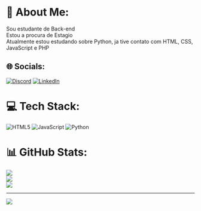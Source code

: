 # 💫 About Me:
Sou estudante de Back-end<br>Estou a procura de Estagio<br>Atualmente estou estudando sobre  Python, ja tive contato com HTML, CSS, JavaScript e PHP


## 🌐 Socials:
[![Discord](https://img.shields.io/badge/Discord-%237289DA.svg?logo=discord&logoColor=white)](https://discord.gg/pinGfishy#3238) [![LinkedIn](https://img.shields.io/badge/LinkedIn-%230077B5.svg?logo=linkedin&logoColor=white)](https://linkedin.com/in/https://www.linkedin.com/in/vinicius-augusto-581a4b233/) 

# 💻 Tech Stack:
![HTML5](https://img.shields.io/badge/html5-%23E34F26.svg?style=for-the-badge&logo=html5&logoColor=white) ![JavaScript](https://img.shields.io/badge/javascript-%23323330.svg?style=for-the-badge&logo=javascript&logoColor=%23F7DF1E) ![Python](https://img.shields.io/badge/python-3670A0?style=for-the-badge&logo=python&logoColor=ffdd54)
# 📊 GitHub Stats:
![](https://github-readme-stats.vercel.app/api?username=ViniciusASG&theme=prussian&hide_border=false&include_all_commits=false&count_private=false)<br/>
![](https://github-readme-streak-stats.herokuapp.com/?user=ViniciusASG&theme=prussian&hide_border=false)<br/>
![](https://github-readme-stats.vercel.app/api/top-langs/?username=ViniciusASG&theme=prussian&hide_border=false&include_all_commits=false&count_private=false&layout=compact)

---
[![](https://visitcount.itsvg.in/api?id=ViniciusASG&icon=0&color=0)](https://visitcount.itsvg.in)

<!-- Proudly created with GPRM ( https://gprm.itsvg.in ) -->
